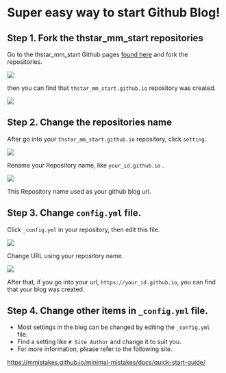 ﻿# Super easy way to start Github Blog!

## Step 1. Fork the thstar_mm_start repositories
Go to the thstar_mm_start Github pages [found here](https://github.com/THstar/thstar_mm_start.github.io) and fork the repositories.

![](https://www.dropbox.com/s/cypgd6ifw405e4s/thstar_mm_fork.png?dl=1)

then you can find that  `thstar_mm_start.github.io` repository was created.


![](https://www.dropbox.com/s/ss6yuryi93o05ej/check_fork.PNG?dl=1)





## Step 2. Change the repositories name

After go into your `thstar_mm_start.github.io` repository, click `setting`.

![](https://www.dropbox.com/s/v3b09b3cwcc7ofm/setting_repo.png?dl=1)

Rename your Repository name, like `your_id.github.io` .

![](https://www.dropbox.com/s/pdzretwwcuas1s7/rename.PNG?dl=1)

This Repository name used as your github blog url.





## Step 3. Change `config.yml` file.

Click `_config.yml` in your repository, then edit this file.

![](https://www.dropbox.com/s/dvlolvxwfa68j2j/modify_config.png?dl=1)

Change URL using your repository name.

![](https://www.dropbox.com/s/jmrejllyoqputqx/change_url.png?dl=1)

After that, if you go into your url, `https://your_id.github.io`, you can find that your blog was created.





## Step 4. Change other items in  `_config.yml` file.

* Most settings in the blog can be changed by editing the `_config.yml `file.
* Find a setting like `# Site Author` and change it to suit you.
* For more information, please refer to the following site.

https://mmistakes.github.io/minimal-mistakes/docs/quick-start-guide/


